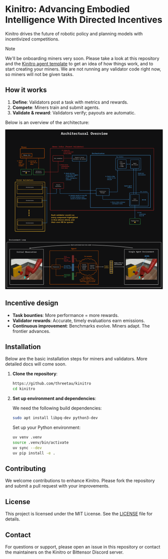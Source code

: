 # Kinitro: Advancing Embodied Intelligence With Directed Incentives

Kinitro drives the future of robotic policy and planning models with incentivized competitions.

> [!NOTE]
> We'll be onboarding miners very soon. Please take a look at this repository and the [Kinitro agent template](https://github.com/threetau/kinitro-agent-template) to get an idea of how things work, and to start creating your miners. We are not running any validator code right now, so miners will not be given tasks.

## How it works

1. **Define**: Validators post a task with metrics and rewards.
2. **Compete**: Miners train and submit agents.
3. **Validate & reward**: Validators verify; payouts are automatic.

Below is an overview of the architecture:

![Architectural overview](./architecture-overview.png)

## Incentive design

- **Task bounties**: More performance = more rewards.
- **Validator rewards**: Accurate, timely evaluations earn emissions.
- **Continuous improvement**: Benchmarks evolve. Miners adapt. The frontier advances.

## Installation

Below are the basic installation steps for miners and validators. More detailed docs will come soon.

1. **Clone the repository**:

    ```bash
    https://github.com/threetau/kinitro
    cd kinitro
    ```

2. **Set up environment and dependencies**:

    We need the following build dependencies:

    ```bash
    sudo apt install libpq-dev python3-dev
    ```

    Set up your Python environment:

    ```bash
    uv venv .venv
    source .venv/bin/activate
    uv sync --dev
    uv pip install -e .
    ```

## Contributing

We welcome contributions to enhance Kinitro. Please fork the repository and submit a pull request with your improvements.

## License

This project is licensed under the MIT License. See the [LICENSE](./LICENSE) file for details.

## Contact

For questions or support, please open an issue in this repository or contact the maintainers on the Kinitro or Bittensor Discord server.
